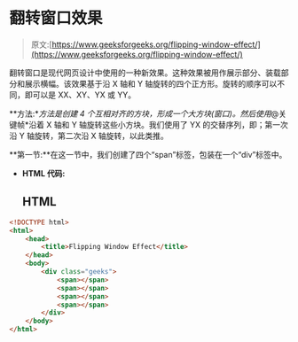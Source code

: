 # 翻转窗口效果

> 原文:[https://www.geeksforgeeks.org/flipping-window-effect/](https://www.geeksforgeeks.org/flipping-window-effect/)

翻转窗口是现代网页设计中使用的一种新效果。这种效果被用作展示部分、装载部分和展示横幅。该效果基于沿 X 轴和 Y 轴旋转的四个正方形。旋转的顺序可以不同，即可以是 XX、XY、YX 或 YY。

**方法:**方法是创建 4 个互相对齐的方块，形成一个大方块(窗口)。然后使用*@关键帧*沿着 X 轴和 Y 轴旋转这些小方块。我们使用了 YX 的交替序列，即；第一次沿 Y 轴旋转，第二次沿 X 轴旋转，以此类推。

**第一节:**在这一节中，我们创建了四个“span”标签，包装在一个“div”标签中。

*   **HTML 代码:**

    ## HTML

```html
<!DOCTYPE html>
<html>
    <head>
        <title>Flipping Window Effect</title>
    </head>
    <body>
        <div class="geeks">
            <span></span>
            <span></span>
            <span></span>
            <span></span>
        </div>
    </body>
</html>
```